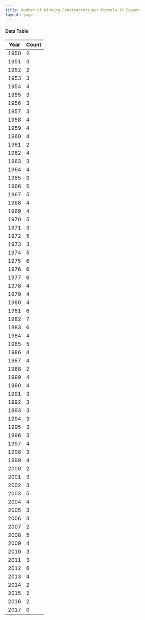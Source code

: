 ```yaml
---
title: Number of Winning Constructors per Formula 1® Season
layout: page
---
```




<canvas id="chart" width="400" height="200"></canvas>
<script>
var data = {
    "datasets": [
        {
            "backgroundColor": "#f3a935",
            "borderColor": "#f68639",
            "borderWidth": 1,
            "data": [
                2,
                3,
                2,
                3,
                4,
                3,
                3,
                3,
                4,
                4,
                4,
                2,
                4,
                3,
                4,
                3,
                5,
                5,
                4,
                4,
                5,
                3,
                5,
                3,
                5,
                6,
                6,
                6,
                4,
                4,
                4,
                6,
                7,
                6,
                4,
                5,
                4,
                4,
                2,
                4,
                4,
                3,
                3,
                3,
                3,
                3,
                3,
                4,
                3,
                4,
                2,
                3,
                3,
                5,
                4,
                3,
                3,
                2,
                5,
                4,
                3,
                3,
                6,
                4,
                2,
                2,
                2,
                0
            ],
            "label": "Count"
        }
    ],
    "labels": [
        "1950",
        "1951",
        "1952",
        "1953",
        "1954",
        "1955",
        "1956",
        "1957",
        "1958",
        "1959",
        "1960",
        "1961",
        "1962",
        "1963",
        "1964",
        "1965",
        "1966",
        "1967",
        "1968",
        "1969",
        "1970",
        "1971",
        "1972",
        "1973",
        "1974",
        "1975",
        "1976",
        "1977",
        "1978",
        "1979",
        "1980",
        "1981",
        "1982",
        "1983",
        "1984",
        "1985",
        "1986",
        "1987",
        "1988",
        "1989",
        "1990",
        "1991",
        "1992",
        "1993",
        "1994",
        "1995",
        "1996",
        "1997",
        "1998",
        "1999",
        "2000",
        "2001",
        "2002",
        "2003",
        "2004",
        "2005",
        "2006",
        "2007",
        "2008",
        "2009",
        "2010",
        "2011",
        "2012",
        "2013",
        "2014",
        "2015",
        "2016",
        "2017"
    ]
};
var options = {
  legend: {
    display: false
  },
  scales: {
    xAxes: [{
      ticks: {
        beginAtZero: true
      }
    }],
    yAxes: [{
      ticks: {
        beginAtZero: true
      }
    }]
  }
};
new Chart("chart", {
    data: data,
    type: 'bar',
    options: options
});
</script>

#### Data Table

| Year | Count |
|--|--|
| 1950 | 2 |
| 1951 | 3 |
| 1952 | 2 |
| 1953 | 3 |
| 1954 | 4 |
| 1955 | 3 |
| 1956 | 3 |
| 1957 | 3 |
| 1958 | 4 |
| 1959 | 4 |
| 1960 | 4 |
| 1961 | 2 |
| 1962 | 4 |
| 1963 | 3 |
| 1964 | 4 |
| 1965 | 3 |
| 1966 | 5 |
| 1967 | 5 |
| 1968 | 4 |
| 1969 | 4 |
| 1970 | 5 |
| 1971 | 3 |
| 1972 | 5 |
| 1973 | 3 |
| 1974 | 5 |
| 1975 | 6 |
| 1976 | 6 |
| 1977 | 6 |
| 1978 | 4 |
| 1979 | 4 |
| 1980 | 4 |
| 1981 | 6 |
| 1982 | 7 |
| 1983 | 6 |
| 1984 | 4 |
| 1985 | 5 |
| 1986 | 4 |
| 1987 | 4 |
| 1988 | 2 |
| 1989 | 4 |
| 1990 | 4 |
| 1991 | 3 |
| 1992 | 3 |
| 1993 | 3 |
| 1994 | 3 |
| 1995 | 3 |
| 1996 | 3 |
| 1997 | 4 |
| 1998 | 3 |
| 1999 | 4 |
| 2000 | 2 |
| 2001 | 3 |
| 2002 | 3 |
| 2003 | 5 |
| 2004 | 4 |
| 2005 | 3 |
| 2006 | 3 |
| 2007 | 2 |
| 2008 | 5 |
| 2009 | 4 |
| 2010 | 3 |
| 2011 | 3 |
| 2012 | 6 |
| 2013 | 4 |
| 2014 | 2 |
| 2015 | 2 |
| 2016 | 2 |
| 2017 | 0 |
